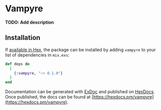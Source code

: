 # Vampyre

**TODO: Add description**

## Installation

If [available in Hex](https://hex.pm/docs/publish), the package can be installed
by adding `vampyre` to your list of dependencies in `mix.exs`:

```elixir
def deps do
  [
    {:vampyre, "~> 0.1.0"}
  ]
end
```

Documentation can be generated with [ExDoc](https://github.com/elixir-lang/ex_doc)
and published on [HexDocs](https://hexdocs.pm). Once published, the docs can
be found at [https://hexdocs.pm/vampyre](https://hexdocs.pm/vampyre).

